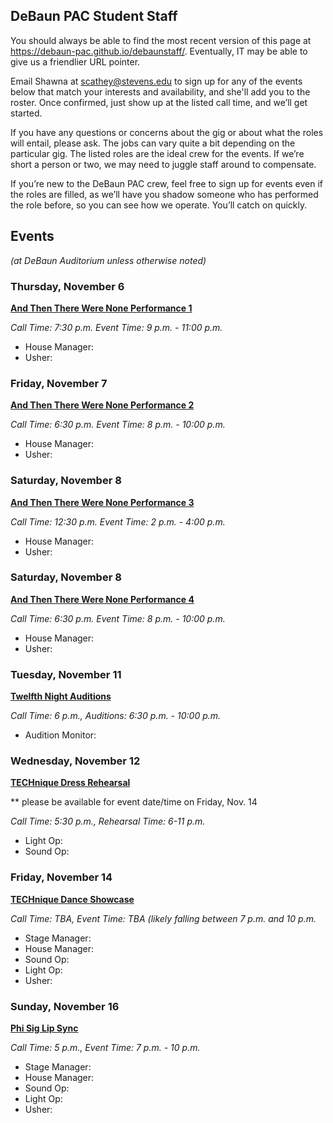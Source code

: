 ## DeBaun PAC Student Staff

You should always be able to find the most recent version of this page at <https://debaun-pac.github.io/debaunstaff/>. Eventually, IT may be able to give us a friendlier URL pointer.

Email Shawna at <scathey@stevens.edu>  to sign up for any of the events below that match your interests and availability, and she'll add you to the roster. Once confirmed, just show up at the listed call time, and we’ll get started.

If you have any questions or concerns about the gig or about what the roles will entail, please ask. The jobs can vary quite a bit depending on the particular gig. The listed roles are the ideal crew for the events. If we’re short a person or two, we may need to juggle staff around to compensate.

If you’re new to the DeBaun PAC crew, feel free to sign up for events even if the roles are filled, as we’ll have you shadow someone who has performed the role before, so you can see how we operate. You’ll catch on quickly.


## Events
*(at DeBaun Auditorium unless otherwise noted)*



### Thursday, November 6
<ins>**And Then There Were None Performance 1**<ins>

_Call Time: 7:30 p.m. Event Time: 9 p.m. - 11:00 p.m._

- House Manager: 
- Usher:

### Friday, November 7
<ins>**And Then There Were None Performance 2**<ins>

_Call Time: 6:30 p.m. Event Time: 8 p.m. - 10:00 p.m._

- House Manager: 
- Usher:


### Saturday, November 8
<ins>**And Then There Were None Performance 3**<ins>

_Call Time: 12:30 p.m. Event Time: 2 p.m. - 4:00 p.m._

- House Manager: 
- Usher:


### Saturday, November 8
<ins>**And Then There Were None Performance 4**<ins>

_Call Time: 6:30 p.m. Event Time: 8 p.m. - 10:00 p.m._

- House Manager: 
- Usher:

### Tuesday, November 11
<ins>**Twelfth Night Auditions**<ins>

_Call Time: 6 p.m., Auditions: 6:30 p.m. - 10:00 p.m._

- Audition Monitor: 

### Wednesday, November 12
<ins>**TECHnique Dress Rehearsal**<ins>

** please be available for event date/time on Friday, Nov. 14

_Call Time: 5:30 p.m., Rehearsal Time: 6-11 p.m._

- Light Op:
- Sound Op:

### Friday, November 14
<ins>**TECHnique Dance Showcase**<ins>

_Call Time: TBA, Event Time: TBA (likely falling between 7 p.m. and 10 p.m._

- Stage Manager:
- House Manager:
- Sound Op:
- Light Op:
- Usher:

### Sunday, November 16
<ins>**Phi Sig Lip Sync**<ins>

_Call Time: 5 p.m., Event Time: 7 p.m. - 10 p.m._

- Stage Manager:
- House Manager:
- Sound Op:
- Light Op:
- Usher:



